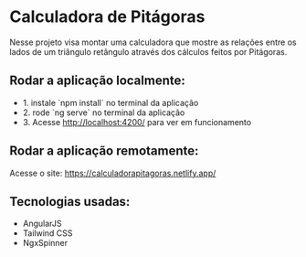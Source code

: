 # Calculadora de Pitágoras

<p>Nesse projeto visa montar uma calculadora que mostre as relações entre os lados de um triângulo retângulo através dos cálculos feitos por Pitágoras.</p>

## Rodar a aplicação localmente:
<ul>
  <li>1. instale `npm install` no terminal da aplicação</li>
  <li>2. rode `ng serve` no terminal da aplicação</li>
  <li>3. Acesse <a href="http://localhost:4200/">http://localhost:4200/</a> para ver em funcionamento</li>
</ul>

## Rodar a aplicação remotamente:
<p>Acesse o site: <a href="https://calculadorapitagoras.netlify.app/">https://calculadorapitagoras.netlify.app/</a></p>


## Tecnologias usadas:
<ul>
  <li>AngularJS</li>
  <li>Tailwind CSS</li>
  <li>NgxSpinner</li>
</ul>

